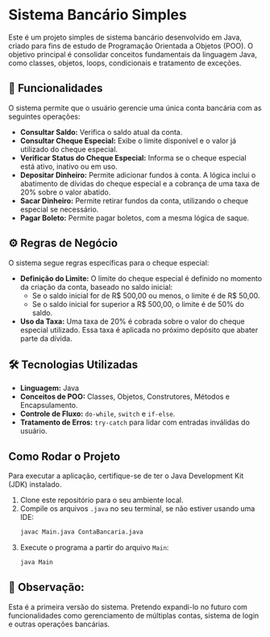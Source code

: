 # Sistema Bancário Simples

Este é um projeto simples de sistema bancário desenvolvido em Java, criado para fins de estudo de Programação Orientada a Objetos (POO). O objetivo principal é consolidar conceitos fundamentais da linguagem Java, como classes, objetos, loops, condicionais e tratamento de exceções.

## 🚀 Funcionalidades

O sistema permite que o usuário gerencie uma única conta bancária com as seguintes operações:

-   **Consultar Saldo:** Verifica o saldo atual da conta.
-   **Consultar Cheque Especial:** Exibe o limite disponível e o valor já utilizado do cheque especial.
-   **Verificar Status do Cheque Especial:** Informa se o cheque especial está ativo, inativo ou em uso.
-   **Depositar Dinheiro:** Permite adicionar fundos à conta. A lógica inclui o abatimento de dívidas do cheque especial e a cobrança de uma taxa de 20% sobre o valor abatido.
-   **Sacar Dinheiro:** Permite retirar fundos da conta, utilizando o cheque especial se necessário.
-   **Pagar Boleto:** Permite pagar boletos, com a mesma lógica de saque.

## ⚙️ Regras de Negócio

O sistema segue regras específicas para o cheque especial:

-   **Definição do Limite:** O limite do cheque especial é definido no momento da criação da conta, baseado no saldo inicial:
    -   Se o saldo inicial for de R$ 500,00 ou menos, o limite é de R$ 50,00.
    -   Se o saldo inicial for superior a R$ 500,00, o limite é de 50% do saldo.
-   **Uso da Taxa:** Uma taxa de 20% é cobrada sobre o valor do cheque especial utilizado. Essa taxa é aplicada no próximo depósito que abater parte da dívida.

## 🛠️ Tecnologias Utilizadas

-   **Linguagem:** Java
-   **Conceitos de POO:** Classes, Objetos, Construtores, Métodos e Encapsulamento.
-   **Controle de Fluxo:** `do-while`, `switch` e `if-else`.
-   **Tratamento de Erros:** `try-catch` para lidar com entradas inválidas do usuário.

## Como Rodar o Projeto

Para executar a aplicação, certifique-se de ter o Java Development Kit (JDK) instalado.

1.  Clone este repositório para o seu ambiente local.
2.  Compile os arquivos `.java` no seu terminal, se não estiver usando uma IDE:
    ```bash
    javac Main.java ContaBancaria.java
    ```
3.  Execute o programa a partir do arquivo `Main`:
    ```bash
    java Main
    ```
## 🔎 Observação: 

Esta é a primeira versão do sistema. Pretendo expandi-lo no futuro com funcionalidades como gerenciamento de múltiplas contas, sistema de login e outras operações bancárias.

